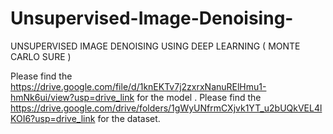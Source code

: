 # Unsupervised-Image-Denoising-
UNSUPERVISED IMAGE DENOISING USING DEEP LEARNING ( MONTE CARLO SURE )

Please find the https://drive.google.com/file/d/1knEKTv7j2zxrxNanuRElHmu1-hmNk6ui/view?usp=drive_link for the model .
Please find the https://drive.google.com/drive/folders/1gWyUNfrmCXjvk1YT_u2bUQkVEL4lKOI6?usp=drive_link for the dataset.
